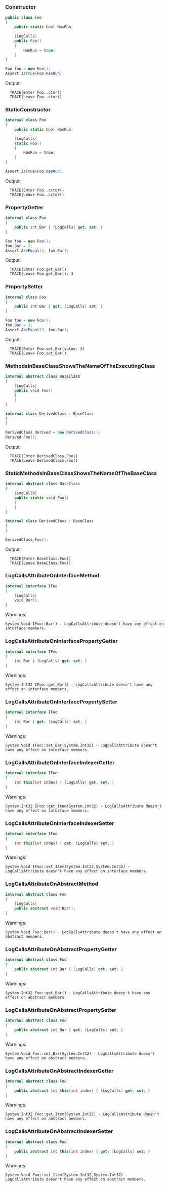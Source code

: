 ﻿### Constructor

```C#
public class Foo
{
    public static bool HasRun;

    [LogCalls]
    public Foo()
    {
        HasRun = true;
    }
}
```

```C#
Foo foo = new Foo();
Assert.IsTrue(Foo.HasRun);
```

Output:
```
  TRACE|Enter Foo..ctor()
  TRACE|Leave Foo..ctor()
```



### StaticConstructor

```C#
internal class Foo
{
    public static bool HasRun;

    [LogCalls]
    static Foo()
    {
        HasRun = true;
    }
}
```

```C#
Assert.IsTrue(Foo.HasRun);
```

Output:
```
  TRACE|Enter Foo..cctor()
  TRACE|Leave Foo..cctor()
```



### PropertyGetter

```C#
internal class Foo
{
    public int Bar { [LogCalls] get; set; }
}
```

```C#
Foo foo = new Foo();
foo.Bar = 3;
Assert.AreEqual(3, foo.Bar);
```

Output:
```
  TRACE|Enter Foo.get_Bar()
  TRACE|Leave Foo.get_Bar(): 3
```



### PropertySetter

```C#
internal class Foo
{
    public int Bar { get; [LogCalls] set; }
}
```

```C#
Foo foo = new Foo();
foo.Bar = 3;
Assert.AreEqual(3, foo.Bar);
```

Output:
```
  TRACE|Enter Foo.set_Bar(value: 3)
  TRACE|Leave Foo.set_Bar()
```



### MethodsInBaseClassShowsTheNameOfTheExecutingClass

```C#
internal abstract class BaseClass
{
    [LogCalls]
    public void Foo()
    {
    }
}

internal class DerivedClass : BaseClass
{
}
```

```C#
DerivedClass derived = new DerivedClass();
derived.Foo();
```

Output:
```
  TRACE|Enter DerivedClass.Foo()
  TRACE|Leave DerivedClass.Foo()
```



### StaticMethodsInBaseClassShowsTheNameOfTheBaseClass

```C#
internal abstract class BaseClass
{
    [LogCalls]
    public static void Foo()
    {
    }
}

internal class DerivedClass : BaseClass
{
}
```

```C#
DerivedClass.Foo();
```

Output:
```
  TRACE|Enter BaseClass.Foo()
  TRACE|Leave BaseClass.Foo()
```



### LogCallsAttributeOnInterfaceMethod

```C#
internal interface IFoo
{
    [LogCalls]
    void Bar();
}
```

Warnings:
```
System.Void IFoo::Bar() - LogCallsAttribute doesn't have any effect on interface members.
```



### LogCallsAttributeOnInterfacePropertyGetter

```C#
internal interface IFoo
{
    int Bar { [LogCalls] get; set; }
}
```

Warnings:
```
System.Int32 IFoo::get_Bar() - LogCallsAttribute doesn't have any effect on interface members.
```



### LogCallsAttributeOnInterfacePropertySetter

```C#
internal interface IFoo
{
    int Bar { get; [LogCalls] set; }
}
```

Warnings:
```
System.Void IFoo::set_Bar(System.Int32) - LogCallsAttribute doesn't have any effect on interface members.
```



### LogCallsAttributeOnInterfaceIndexerGetter

```C#
internal interface IFoo
{
    int this[int index] { [LogCalls] get; set; }
}
```

Warnings:
```
System.Int32 IFoo::get_Item(System.Int32) - LogCallsAttribute doesn't have any effect on interface members.
```



### LogCallsAttributeOnInterfaceIndexerSetter

```C#
internal interface IFoo
{
    int this[int index] { get; [LogCalls] set; }
}
```

Warnings:
```
System.Void IFoo::set_Item(System.Int32,System.Int32) - LogCallsAttribute doesn't have any effect on interface members.
```



### LogCallsAttributeOnAbstractMethod

```C#
internal abstract class Foo
{
    [LogCalls]
    public abstract void Bar();
}
```

Warnings:
```
System.Void Foo::Bar() - LogCallsAttribute doesn't have any effect on abstract members.
```



### LogCallsAttributeOnAbstractPropertyGetter

```C#
internal abstract class Foo
{
    public abstract int Bar { [LogCalls] get; set; }
}
```

Warnings:
```
System.Int32 Foo::get_Bar() - LogCallsAttribute doesn't have any effect on abstract members.
```



### LogCallsAttributeOnAbstractPropertySetter

```C#
internal abstract class Foo
{
    public abstract int Bar { get; [LogCalls] set; }
}
```

Warnings:
```
System.Void Foo::set_Bar(System.Int32) - LogCallsAttribute doesn't have any effect on abstract members.
```



### LogCallsAttributeOnAbstractIndexerGetter

```C#
internal abstract class Foo
{
    public abstract int this[int index] { [LogCalls] get; set; }
}
```

Warnings:
```
System.Int32 Foo::get_Item(System.Int32) - LogCallsAttribute doesn't have any effect on abstract members.
```



### LogCallsAttributeOnAbstractIndexerSetter

```C#
internal abstract class Foo
{
    public abstract int this[int index] { get; [LogCalls] set; }
}
```

Warnings:
```
System.Void Foo::set_Item(System.Int32,System.Int32) - LogCallsAttribute doesn't have any effect on abstract members.
```
